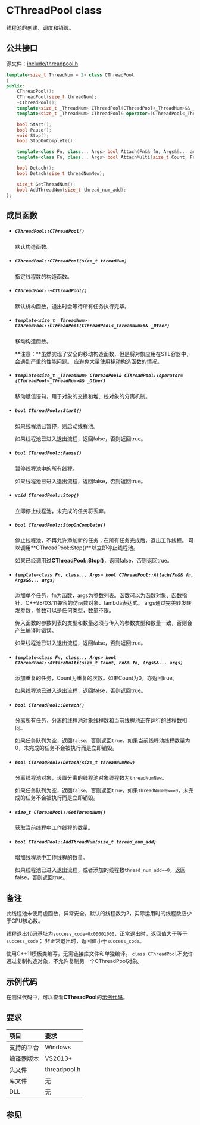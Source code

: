 # CThreadPool class

线程池的创建、调度和销毁。


## 公共接口

源文件：[include/threadpool.h](../include/threadpool.h "查看 threadpool.h")

```cpp
template<size_t ThreadNum = 2> class CThreadPool
{
public:
    CThreadPool();
    CThreadPool(size_t threadNum);
    ~CThreadPool();
    template<size_t _ThreadNum> CThreadPool(CThreadPool<_ThreadNum>&& _Other);
    template<size_t _ThreadNum> CThreadPool& operator=(CThreadPool<_ThreadNum>&& _Other);

    bool Start();
    bool Pause();
    void Stop();
    bool StopOnComplete();

    template<class Fn, class... Args> bool Attach(Fn&& fn, Args&&... args);
    template<class Fn, class... Args> bool AttachMulti(size_t Count, Fn&& fn, Args&&... args);

    bool Detach();
    bool Detach(size_t threadNumNew);

    size_t GetThreadNum();
    bool AddThreadNum(size_t thread_num_add);
};
```


## 成员函数

- ##### `CThreadPool::CThreadPool()`
    默认构造函数。

- ##### `CThreadPool::CThreadPool(size_t threadNum)`
    指定线程数的构造函数。

- ##### `CThreadPool::~CThreadPool()`
    默认析构函数，退出时会等待所有任务执行完毕。

- ##### `template<size_t _ThreadNum> CThreadPool::CThreadPool(CThreadPool<_ThreadNum>&& _Other)`
    移动构造函数。

    **注意：**虽然实现了安全的移动构造函数，但是将对象应用在STL容器中，会遇到严重的性能问题。
    应避免大量使用移动构造函数的情况。

- ##### `template<size_t _ThreadNum> CThreadPool& CThreadPool::operator=(CThreadPool<_ThreadNum>&& _Other)`
    移动赋值语句，用于对象的交换和堆、栈对象的分离机制。

- ##### `bool CThreadPool::Start()`
    如果线程池已暂停，则启动线程池。

    如果线程池已进入退出流程，返回false，否则返回true。

- ##### `bool CThreadPool::Pause()`
    暂停线程池中的所有线程。

    如果线程池已进入退出流程，返回false，否则返回true。

- ##### `void CThreadPool::Stop()`
    立即停止线程池，未完成的任务将丢弃。

- ##### `bool CThreadPool::StopOnComplete()`
    停止线程池，不再允许添加新的任务；在所有任务完成后，退出工作线程。
    可以调用**CThreadPool::Stop()**以立即停止线程池。

    如果已经调用过**CThreadPool::Stop()**，返回false，否则返回true。

- ##### `template<class Fn, class... Args> bool CThreadPool::Attach(Fn&& fn, Args&&... args)`
    添加单个任务，fn为函数，args为参数列表。函数可以为函数对象、函数指针、C++98/03/11兼容的仿函数对象、lambda表达式。
    args通过完美转发转发参数，参数可以是任何类型，数量不限。

    传入函数的参数列表的类型和数量必须与传入的参数类型和数量一致，否则会产生编译时错误。

    如果线程池已进入退出流程，返回false，否则返回true。

- ##### `template<class Fn, class... Args> bool CThreadPool::AttachMulti(size_t Count, Fn&& fn, Args&&... args)`
    添加重复的任务，Count为重复的次数。如果Count为0，亦返回true。

    如果线程池已进入退出流程，返回false，否则返回true。

- ##### `bool CThreadPool::Detach()`
    分离所有任务，分离的线程池对象线程数和当前线程池正在运行的线程数相同。

    如果任务队列为空，返回`false`，否则返回`true`。如果当前线程池线程数量为0，未完成的任务不会被执行而是立即销毁。

- ##### `bool CThreadPool::Detach(size_t threadNumNew)`
    分离线程池对象，设置分离的线程池对象线程数为`threadNumNew`。

    如果任务队列为空，返回`false`，否则返回`true`。如果`ThreadNumNew==0`，未完成的任务不会被执行而是立即销毁。

- ##### `size_t CThreadPool::GetThreadNum()`
    获取当前线程中工作线程的数量。

- ##### `bool CThreadPool::AddThreadNum(size_t thread_num_add)`
    增加线程池中工作线程的数量。

    如果线程池已进入退出流程，或者添加的线程数`thread_num_add==0`，返回false，否则返回true。


## 备注

此线程池未使用虚函数，异常安全。默认的线程数为2，实际运用时的线程数应少于CPU核心数。

线程退出代码基址为`success_code=0x00001000`，正常退出时，返回值大于等于`success_code`；
非正常退出时，返回值小于`success_code`。

使用C++11模板类编写，无需链接库文件和单独编译。
`class CThreadPool`不允许通过复制构造对象，不允许复制另一个CThreadPool对象。


## 示例代码

在测试代码中，可以查看**CThreadPool**的[示例代码](../test/threadpool.cpp)。


## 要求

项目       |  要求
:--------- |:---------
支持的平台 | Windows
编译器版本 | VS2013+
头文件     | threadpool.h
库文件     | 无
DLL        | 无


## 参见
